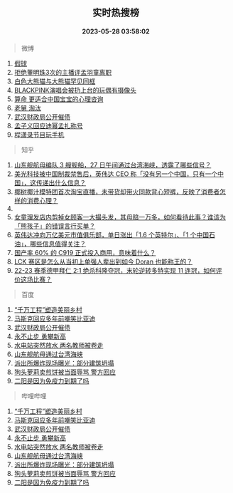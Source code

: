 <div align="center"><h2>实时热搜榜</h2><h4>2023-05-28 03:58:02</h4></div>

> 微博  

1. [假球](https://s.weibo.com/weibo?q=%E5%81%87%E7%90%83&t=31&band_rank=1&Refer=top)<br />
2. [拒绝董明珠3次的主播评孟羽童离职](https://s.weibo.com/weibo?q=%23%E6%8B%92%E7%BB%9D%E8%91%A3%E6%98%8E%E7%8F%A03%E6%AC%A1%E7%9A%84%E4%B8%BB%E6%92%AD%E8%AF%84%E5%AD%9F%E7%BE%BD%E7%AB%A5%E7%A6%BB%E8%81%8C%23&t=31&band_rank=2&Refer=top)<br />
3. [白色大熊猫与大熊猫罕见同框](https://s.weibo.com/weibo?q=%23%E7%99%BD%E8%89%B2%E5%A4%A7%E7%86%8A%E7%8C%AB%E4%B8%8E%E5%A4%A7%E7%86%8A%E7%8C%AB%E7%BD%95%E8%A7%81%E5%90%8C%E6%A1%86%23&t=31&band_rank=3&Refer=top)<br />
4. [BLACKPINK演唱会被扔上台的玩偶有摄像头](https://s.weibo.com/weibo?q=%23BLACKPINK%E6%BC%94%E5%94%B1%E4%BC%9A%E8%A2%AB%E6%89%94%E4%B8%8A%E5%8F%B0%E7%9A%84%E7%8E%A9%E5%81%B6%E6%9C%89%E6%91%84%E5%83%8F%E5%A4%B4%23&t=31&band_rank=4&Refer=top)<br />
5. [算命 更适合中国宝宝的心理咨询](https://s.weibo.com/weibo?q=%E7%AE%97%E5%91%BD%20%E6%9B%B4%E9%80%82%E5%90%88%E4%B8%AD%E5%9B%BD%E5%AE%9D%E5%AE%9D%E7%9A%84%E5%BF%83%E7%90%86%E5%92%A8%E8%AF%A2&t=31&band_rank=5&Refer=top)<br />
6. [老舅 淘汰](https://s.weibo.com/weibo?q=%E8%80%81%E8%88%85%20%E6%B7%98%E6%B1%B0&t=31&band_rank=6&Refer=top)<br />
7. [武汉财政局公开催债](https://s.weibo.com/weibo?q=%23%E6%AD%A6%E6%B1%89%E8%B4%A2%E6%94%BF%E5%B1%80%E5%85%AC%E5%BC%80%E5%82%AC%E5%80%BA%23&t=31&band_rank=7&Refer=top)<br />
8. [孟子义回应迪幂孟扎称号](https://s.weibo.com/weibo?q=%23%E5%AD%9F%E5%AD%90%E4%B9%89%E5%9B%9E%E5%BA%94%E8%BF%AA%E5%B9%82%E5%AD%9F%E6%89%8E%E7%A7%B0%E5%8F%B7%23&t=31&band_rank=8&Refer=top)<br />
9. [程潇录节目玩手机](https://s.weibo.com/weibo?q=%23%E7%A8%8B%E6%BD%87%E5%BD%95%E8%8A%82%E7%9B%AE%E7%8E%A9%E6%89%8B%E6%9C%BA%23&t=31&band_rank=9&Refer=top)<br />

> 知乎  

1. [山东舰航母编队 3 艘舰船，27 日午间通过台湾海峡，透露了哪些信号？](https://www.zhihu.com/question/603320386)<br />
2. [美光科技被中国制裁禁售后，英伟达 CEO 称「没有另一个中国，只有一个中国」，这传递出什么信息？](https://www.zhihu.com/question/602921030)<br />
3. [椰树椰汁模特团首次淘宝直播，未带货却带火同款背心短裤，反映了消费者怎样的消费心理？](https://www.zhihu.com/question/603161031)<br />
4. []()<br />
5. [女童理发店内剪掉女顾客一大撮头发，其母赔一万多，如何看待此事？谁该为「熊孩子」的错误言行买单？](https://www.zhihu.com/question/603155943)<br />
6. [英伟达冲向万亿美元市值俱乐部，单日涨出「1.6 个英特尔」、「1 个中国石油」，哪些信息值得关注？](https://www.zhihu.com/question/603327119)<br />
7. [国产率 60% 的 C919 正式投入商用，意味着什么？](https://www.zhihu.com/question/603289064)<br />
8. [LCK 赛区是怎么从当初上单强人辈出到如今 Doran 也能称王的？](https://www.zhihu.com/question/602121980)<br />
9. [22-23 赛季德甲拜仁 2:1 绝杀科隆夺冠，末轮逆转多特实现 11 连冠，如何评价这场比赛？](https://www.zhihu.com/question/603380639)<br />

> 百度  

1. [“千万工程”塑造美丽乡村](https://www.baidu.com/s?wd=%E2%80%9C%E5%8D%83%E4%B8%87%E5%B7%A5%E7%A8%8B%E2%80%9D%E5%A1%91%E9%80%A0%E7%BE%8E%E4%B8%BD%E4%B9%A1%E6%9D%91&sa=fyb_news&rsv_dl=fyb_news)<br />
2. [马斯克回应多年前嘲笑比亚迪](https://www.baidu.com/s?wd=%E9%A9%AC%E6%96%AF%E5%85%8B%E5%9B%9E%E5%BA%94%E5%A4%9A%E5%B9%B4%E5%89%8D%E5%98%B2%E7%AC%91%E6%AF%94%E4%BA%9A%E8%BF%AA&sa=fyb_news&rsv_dl=fyb_news)<br />
3. [武汉财政局公开催债](https://www.baidu.com/s?wd=%E6%AD%A6%E6%B1%89%E8%B4%A2%E6%94%BF%E5%B1%80%E5%85%AC%E5%BC%80%E5%82%AC%E5%80%BA&sa=fyb_news&rsv_dl=fyb_news)<br />
4. [永不止步 勇攀新高](https://www.baidu.com/s?wd=%E6%B0%B8%E4%B8%8D%E6%AD%A2%E6%AD%A5+%E5%8B%87%E6%94%80%E6%96%B0%E9%AB%98&sa=fyb_news&rsv_dl=fyb_news)<br />
5. [水电站突然放水 两名教师被卷走](https://www.baidu.com/s?wd=%E6%B0%B4%E7%94%B5%E7%AB%99%E7%AA%81%E7%84%B6%E6%94%BE%E6%B0%B4+%E4%B8%A4%E5%90%8D%E6%95%99%E5%B8%88%E8%A2%AB%E5%8D%B7%E8%B5%B0&sa=fyb_news&rsv_dl=fyb_news)<br />
6. [山东舰航母通过台湾海峡](https://www.baidu.com/s?wd=%E5%B1%B1%E4%B8%9C%E8%88%B0%E8%88%AA%E6%AF%8D%E9%80%9A%E8%BF%87%E5%8F%B0%E6%B9%BE%E6%B5%B7%E5%B3%A1&sa=fyb_news&rsv_dl=fyb_news)<br />
7. [派出所爆炸现场曝光：部分建筑坍塌](https://www.baidu.com/s?wd=%E6%B4%BE%E5%87%BA%E6%89%80%E7%88%86%E7%82%B8%E7%8E%B0%E5%9C%BA%E6%9B%9D%E5%85%89%EF%BC%9A%E9%83%A8%E5%88%86%E5%BB%BA%E7%AD%91%E5%9D%8D%E5%A1%8C&sa=fyb_news&rsv_dl=fyb_news)<br />
8. [狗头萝莉卖煎饼被当面辱骂 警方回应](https://www.baidu.com/s?wd=%E7%8B%97%E5%A4%B4%E8%90%9D%E8%8E%89%E5%8D%96%E7%85%8E%E9%A5%BC%E8%A2%AB%E5%BD%93%E9%9D%A2%E8%BE%B1%E9%AA%82+%E8%AD%A6%E6%96%B9%E5%9B%9E%E5%BA%94&sa=fyb_news&rsv_dl=fyb_news)<br />
9. [二阳是因为免疫力到期了吗](https://www.baidu.com/s?wd=%E4%BA%8C%E9%98%B3%E6%98%AF%E5%9B%A0%E4%B8%BA%E5%85%8D%E7%96%AB%E5%8A%9B%E5%88%B0%E6%9C%9F%E4%BA%86%E5%90%97&sa=fyb_news&rsv_dl=fyb_news)<br />

> 哔哩哔哩  

1. [“千万工程”塑造美丽乡村](https://www.baidu.com/s?wd=%E2%80%9C%E5%8D%83%E4%B8%87%E5%B7%A5%E7%A8%8B%E2%80%9D%E5%A1%91%E9%80%A0%E7%BE%8E%E4%B8%BD%E4%B9%A1%E6%9D%91&sa=fyb_news&rsv_dl=fyb_news)<br />
2. [马斯克回应多年前嘲笑比亚迪](https://www.baidu.com/s?wd=%E9%A9%AC%E6%96%AF%E5%85%8B%E5%9B%9E%E5%BA%94%E5%A4%9A%E5%B9%B4%E5%89%8D%E5%98%B2%E7%AC%91%E6%AF%94%E4%BA%9A%E8%BF%AA&sa=fyb_news&rsv_dl=fyb_news)<br />
3. [武汉财政局公开催债](https://www.baidu.com/s?wd=%E6%AD%A6%E6%B1%89%E8%B4%A2%E6%94%BF%E5%B1%80%E5%85%AC%E5%BC%80%E5%82%AC%E5%80%BA&sa=fyb_news&rsv_dl=fyb_news)<br />
4. [永不止步 勇攀新高](https://www.baidu.com/s?wd=%E6%B0%B8%E4%B8%8D%E6%AD%A2%E6%AD%A5+%E5%8B%87%E6%94%80%E6%96%B0%E9%AB%98&sa=fyb_news&rsv_dl=fyb_news)<br />
5. [水电站突然放水 两名教师被卷走](https://www.baidu.com/s?wd=%E6%B0%B4%E7%94%B5%E7%AB%99%E7%AA%81%E7%84%B6%E6%94%BE%E6%B0%B4+%E4%B8%A4%E5%90%8D%E6%95%99%E5%B8%88%E8%A2%AB%E5%8D%B7%E8%B5%B0&sa=fyb_news&rsv_dl=fyb_news)<br />
6. [山东舰航母通过台湾海峡](https://www.baidu.com/s?wd=%E5%B1%B1%E4%B8%9C%E8%88%B0%E8%88%AA%E6%AF%8D%E9%80%9A%E8%BF%87%E5%8F%B0%E6%B9%BE%E6%B5%B7%E5%B3%A1&sa=fyb_news&rsv_dl=fyb_news)<br />
7. [派出所爆炸现场曝光：部分建筑坍塌](https://www.baidu.com/s?wd=%E6%B4%BE%E5%87%BA%E6%89%80%E7%88%86%E7%82%B8%E7%8E%B0%E5%9C%BA%E6%9B%9D%E5%85%89%EF%BC%9A%E9%83%A8%E5%88%86%E5%BB%BA%E7%AD%91%E5%9D%8D%E5%A1%8C&sa=fyb_news&rsv_dl=fyb_news)<br />
8. [狗头萝莉卖煎饼被当面辱骂 警方回应](https://www.baidu.com/s?wd=%E7%8B%97%E5%A4%B4%E8%90%9D%E8%8E%89%E5%8D%96%E7%85%8E%E9%A5%BC%E8%A2%AB%E5%BD%93%E9%9D%A2%E8%BE%B1%E9%AA%82+%E8%AD%A6%E6%96%B9%E5%9B%9E%E5%BA%94&sa=fyb_news&rsv_dl=fyb_news)<br />
9. [二阳是因为免疫力到期了吗](https://www.baidu.com/s?wd=%E4%BA%8C%E9%98%B3%E6%98%AF%E5%9B%A0%E4%B8%BA%E5%85%8D%E7%96%AB%E5%8A%9B%E5%88%B0%E6%9C%9F%E4%BA%86%E5%90%97&sa=fyb_news&rsv_dl=fyb_news)<br />
